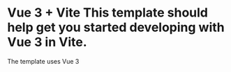 
# Vue 3 + Vite This template should help get you started developing with Vue 3 in Vite. 
The template uses Vue 3 <script setup> SFCs, check out the [script setup docs](https://v3.vuejs.org/api/sfc-script-setup.html#sfc-script-setup) to learn more.
Learn more about IDE Support for Vue in the [Vue Docs Scaling up Guide](https://vuejs.org/guide/scaling-up/tooling.html#ide-support).
Built with Vue.js and Tailwind CSS. 

# Padel-Booking-App
A simple padel booking system where players can reserve courts online. Built with Vue.js and Tailwind CSS.

# Live Demo
👉 [Try it here](https://padelcourt-89fa4.web.app/)

